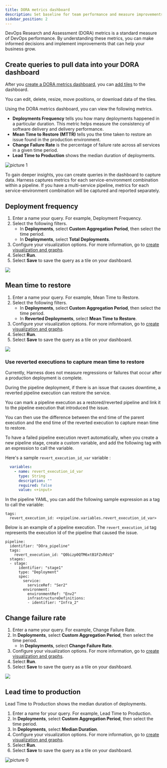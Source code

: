 ```yaml
---
title: DORA metrics dashboard
description: Set baseline for team performance and measure improvements by tracking DORA metrics.
sidebar_position: 2
---
```


DevOps Research and Assessment (DORA) metrics is a standard measure of DevOps performance. By understanding these metrics, you can make informed decisions and implement improvements that can help your business grow.

## Create queries to pull data into your DORA dashboard

After you [create a DORA metrics dashboard](https://developer.harness.io/docs/platform/dashboards/create-dashboards/), you can [add tiles](https://developer.harness.io/docs/platform/dashboards/create-dashboards/#step-2-add-tiles-to-a-dashboard) to the dashboard. 

You can edit, delete, resize, move positions, or download data of the tiles. 

Using the DORA metrics dashboard, you can view the following metrics.

* **Deployments Frequency** tells you how many deployments happened in a particular duration. This metric helps measure the consistency of software delivery and delivery performance. 
* **Mean Time to Restore (MTTR)** tells you the time taken to restore an issue found in the production environment.  
* **Change Failure Rate** is the percentage of failure rate across all services in a given time period.
* **Lead Time to Production** shows the median duration of deployments.

![picture 1](static/2ab6c57ffae6974916e7d6c40878bf83bcbcd8734376c1a682bc79d6f18b0d60.png)  


To gain deeper insights, you can create queries in the dashboard to capture data. Harness captures metrics for each service-environment combination within a pipeline. If you have a multi-service pipeline, metrics for each service-environment combination will be captured and reported separately.

## Deployment frequency

1. Enter a name your query. For example, Deployment Frequency. 
2. Select the following filters.
    * In **Deployments**, select **Custom Aggregation Period**, then select the time period.
    * In **Deployments**, select **Total Deployments**.
3. Configure your visualization options. For more information, go to [create visualization and graphs](/docs/platform/dashboards/create-visualizations-and-graphs).
4. Select **Run**.
5. Select **Save** to save the query as a tile on your dashboard.

![](../cd-dashboards/static/deployment-frequency.png)

## Mean time to restore

1. Enter a name your query. For example, Mean Time to Restore. 
2. Select the following filters.
    * In **Deployments**, select **Custom Aggregation Period**, then select the time period.
    * In **Reverted Deployments**, select **Mean Time to Restore**.
3. Configure your visualization options. For more information, go to [create visualization and graphs](/docs/platform/dashboards/create-visualizations-and-graphs).
4. Select **Run**.
5. Select **Save** to save the query as a tile on your dashboard.

![](../cd-dashboards/static/mean-time-to-restore.png)

### Use reverted executions to capture mean time to restore

Currently, Harness does not measure regressions or failures that occur after a production deployment is complete. 
 
During the pipeline deployment, if there is an issue that causes downtime, a reverted pipeline execution can restore the service.

You can mark a pipeline execution as a restored/reverted pipeline and link it to the pipeline execution that introduced the issue.

You can then use the difference between the end time of the parent execution and the end time of the reverted execution to capture mean time to restore.

To have a failed pipeline execution revert automatically, when you create a new pipeline stage, create a custom variable, and add the following tag with an expression to call the variable.

Here's a sample `revert_execution_id_var` variable :  

```yaml
  variables:
    - name: revert_execution_id_var
      type: String
      description: ""
      required: false
      value: <+input>
```
In the pipeline YAML, you can add the following sample expression as a tag to call the variable:  

```
tags:
  revert_execution_id: <+pipeline.variables.revert_execution_id_var>
```

Below is an example of a pipeline execution. The `revert_execution_id` tag represents the execution Id of the pipeline that caused the issue.

```
pipeline:
  identifier: "DOra_pipeline"
  tags:
    revert_execution_id: "Q0bizp0QTM6xtB1FZsR0zQ"
  stages:
  - stage:
      identifier: "stage1"
      type: "Deployment"
      spec:
        service:
          serviceRef: "Ser2"
        environment:
          environmentRef: "Env2"
          infrastructureDefinitions:
          - identifier: "Infra_2"
```

## Change failure rate

1. Enter a name your query. For example, Change Failure Rate. 
2. In **Deployments**, select **Custom Aggregation Period**, then select the time period.
    * In **Deployments**, select **Change Failure Rate**.
3. Configure your visualization options. For more information, go to [create visualization and graphs](/docs/platform/dashboards/create-visualizations-and-graphs).
4. Select **Run**.
5. Select **Save** to save the query as a tile on your dashboard.

![](../cd-dashboards/static/change-failure-rate.png)

## Lead time to production

Lead Time to Production shows the median duration of deployments.

1. Enter a name for your query. For example, Lead Time to Production. 
2. In **Deployments**, select **Custom Aggregation Period**, then select the time period.
3. In **Deployments**, select **Median Duration**.
4. Configure your visualization options. For more information, go to [create visualization and graphs](/docs/platform/dashboards/create-visualizations-and-graphs).
5. Select **Run**.
6. Select **Save** to save the query as a tile on your dashboard.

![picture 0](static/0d658c5d680e7d165ec15ece8f89d73bb206e23d5c7a70304456b09abcfacdd0.png)  













